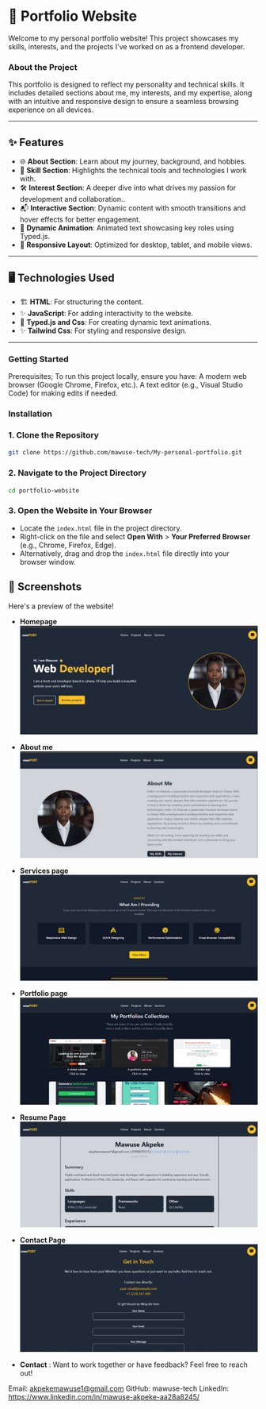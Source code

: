 # 🌟 Portfolio Website  
Welcome to my personal portfolio website! This project showcases my skills, interests, and the projects I've worked on as a frontend developer.

### About the Project
This portfolio is designed to reflect my personality and technical skills. It includes detailed sections about me, my interests, and my expertise, along with an intuitive and responsive design to ensure a seamless browsing experience on all devices.

---

## ✨ Features  

- 🌐 **About Section**: Learn about my journey, background, and hobbies. 
- 💼 **Skill Section**: Highlights the technical tools and technologies I work with.
- 🛠️ **Interest Section**: A deeper dive into what drives my passion for development and collaboration..  
- 📬 **Interactive Section**: Dynamic content with smooth transitions and hover effects for better engagement.
- 📱 **Dynamic Animation**: Animated text showcasing key roles using Typed.js. 
- 📱 **Responsive Layout**: Optimized for desktop, tablet, and mobile views.

---
## 🖥️ Technologies Used  

- 🏗️ **HTML**: For structuring the content.  
- ✨ **JavaScript**: For adding interactivity to the website.  
- 🚀  **Typed.js and Css**: For creating dynamic text animations.
- ✨  **Tailwind Css**: For styling and responsive design.

---

### Getting Started
Prerequisites;
To run this project locally, ensure you have:
A modern web browser (Google Chrome, Firefox, etc.).
A text editor (e.g., Visual Studio Code) for making edits if needed.

### Installation
### 1. Clone the Repository  
```bash  
git clone https://github.com/mawuse-tech/My-personal-portfolio.git  
```
### 2. Navigate to the Project Directory  
```bash  
cd portfolio-website  
```
### 3. Open the Website in Your Browser  
- Locate the `index.html` file in the project directory.  
- Right-click on the file and select **Open With** > **Your Preferred Browser** (e.g., Chrome, Firefox, Edge).  
- Alternatively, drag and drop the `index.html` file directly into your browser window.  

## 📸 Screenshots  

Here's a preview of the website!  

- **Homepage** 
![Homepage Screenshot](assets/images/r1.png)  

- **About me** 
![About me Page Screenshot](assets/images/r2.png) 

- **Services page** 
![Services Page Screenshot](assets/images/r3.png)  

- **Portfolio page** 
![portfolio Page Screenshot](assets/images/r4.png) 

- **Resume Page** 
![Resume Page Screenshot](assets/images/r5.png) 

- **Contact Page** 
![Contact Page Screenshot](assets/images/r6.png) 

- **Contact** :
Want to work together or have feedback? Feel free to reach out!

Email: akpekemawuse1@gmail.com
GitHub: mawuse-tech
LinkedIn: https://www.linkedin.com/in/mawuse-akpeke-aa28a8245/


  

































